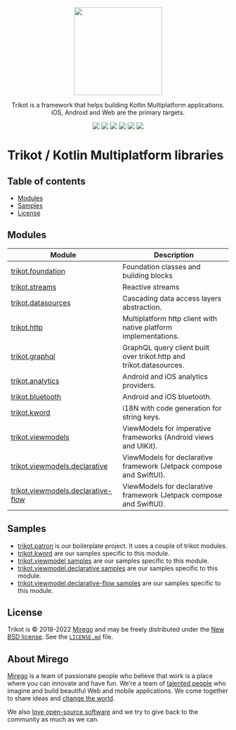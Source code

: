 <div align="center">
  <img src="https://user-images.githubusercontent.com/11348/158435852-861b0ea1-b895-452b-abd4-029ccd6f5b86.svg" width="200" />
  <p>Trikot is a framework that helps building Kotlin Multiplatform applications.<br />iOS, Android and Web are the primary targets.</p>
  <a href="https://github.com/mirego/trikot/tags"><img src="https://img.shields.io/github/tag/mirego/trikot.svg?label=latest%20release"></a>
  <img src="https://img.shields.io/maven-metadata/v?label=latest%20dev&metadataUrl=https%3A%2F%2Fmirego-maven.s3.amazonaws.com%2Fpublic%2Fcom%2Fmirego%2Ftrikot%2FtrikotFoundation%2Fmaven-metadata.xml" />
  <a href="http://kotlinlang.org"><img src="https://img.shields.io/badge/kotlin-1.6.10-blue.svg?logo=kotlin" /></a>
  <a href="https://github.com/mirego/trikot/actions/workflows/ci.yml"><img src="https://github.com/mirego/trikot/actions/workflows/ci.yml/badge.svg" /></a>
  <a href="https://github.com/mirego/trikot/actions/workflows/cd.yml"><img src="https://github.com/mirego/trikot/actions/workflows/cd.yml/badge.svg" /></a>
  <a href="https://opensource.org/licenses/BSD-3-Clause"><img src="https://img.shields.io/badge/License-BSD_3--Clause-blue.svg" /></a>
</div>

# Trikot / Kotlin Multiplatform libraries

## Table of contents

- [Modules](#modules)
- [Samples](#samples)
- [License](#license)

## Modules

| Module                                                                     | Description                                                         |
| -------------------------------------------------------------------------- | ------------------------------------------------------------------- |
| [trikot.foundation](./trikot-foundation)                                   | Foundation classes and building blocks                              |
| [trikot.streams](./trikot-streams)                                         | Reactive streams                                                    |
| [trikot.datasources](./trikot-datasources)                                 | Cascading data access layers abstraction.                           |
| [trikot.http](./trikot-http)                                               | Multiplatform http client with native platform implementations.     |
| [trikot.graphql](./trikot-graphql)                                         | GraphQL query client built over trikot.http and trikot.datasources. |
| [trikot.analytics](./trikot-analytics)                                     | Android and iOS analytics providers.                                |
| [trikot.bluetooth](./trikot-bluetooth)                                     | Android and iOS bluetooth.                                          |
| [trikot.kword](./trikot-kword)                                             | i18N with code generation for string keys.                          |
| [trikot.viewmodels](./trikot-viewmodels)                                   | ViewModels for imperative frameworks (Android views and UIKit).     |
| [trikot.viewmodels.declarative](./trikot-viewmodels-declarative)           | ViewModels for declarative framework (Jetpack compose and SwiftUI). |
| [trikot.viewmodels.declarative-flow](./trikot-viewmodels-declarative-flow) | ViewModels for declarative framework (Jetpack compose and SwiftUI). |

## Samples

- [trikot.patron](https://github.com/mirego/trikot.patron) is our boilerplate project. It uses a couple of trikot modules.
- [trikot.kword](./trikot-kword/sample) are our samples specific to this module.
- [trikot.viewmodel samples](./trikot-viewmodels/sample) are our samples specific to this module.
- [trikot.viewmodel.declarative samples](./trikot-viewmodels-declarative/sample) are our samples specific to this module.
- [trikot.viewmodel.declarative-flow samples](./trikot-viewmodels-declarative-flow/sample) are our samples specific to this module.

## License

Trikot is © 2018-2022 [Mirego](https://www.mirego.com) and may be freely distributed under the [New BSD license](http://opensource.org/licenses/BSD-3-Clause). See the [`LICENSE.md`](LICENSE.md) file.

## About Mirego

[Mirego](https://www.mirego.com) is a team of passionate people who believe that work is a place where you can innovate and have fun. We’re a team of [talented people](https://life.mirego.com) who imagine and build beautiful Web and mobile applications. We come together to share ideas and [change the world](http://www.mirego.org).

We also [love open-source software](https://open.mirego.com) and we try to give back to the community as much as we can.
